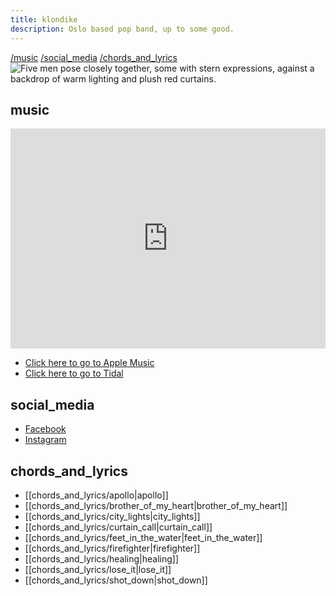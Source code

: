 ```yaml
---
title: klondike
description: Oslo based pop band, up to some good.
---
```


<div class="navigation-links">
<a href="https://klondike.band/#music">/music</a>
<a href="https://klondike.band/#social_media">/social_media</a>
<a href="https://klondike.band/#chords_and_lyrics">/chords_and_lyrics</a>
</div>

<div class="lazy-placeholder" style="background-image: url('https://havn.blog/uploads/2024/fellesbilde-liggende.png');">
	<img style="margin:0;" src="https://havn.blog/uploads/2024/fellesbilde-liggendeweb.webp" alt="Five men pose closely together, some with stern expressions, against a backdrop of warm lighting and plush red curtains."></div>

## music

<iframe src="https://open.spotify.com/embed/artist/4sMdfFU2LPV51Bi2ngyl1W?utm_source=generator" width="100%" height="352" frameBorder="0" allowfullscreen="" allow="autoplay; clipboard-write; encrypted-media; fullscreen; picture-in-picture" loading="lazy"></iframe>

- [Click here to go to Apple Music](https://music.apple.com/no/artist/klondike/1463406042)
- [Click here to go to Tidal](https://tidal.com/browse/artist/6694130)

## social_media

- [Facebook](https://www.facebook.com/klondikeband)
- [Instagram](https://www.instagram.com/klondikeband)

## chords_and_lyrics

- [[chords_and_lyrics/apollo|apollo]]
- [[chords_and_lyrics/brother_of_my_heart|brother_of_my_heart]]
- [[chords_and_lyrics/city_lights|city_lights]]
- [[chords_and_lyrics/curtain_call|curtain_call]]
- [[chords_and_lyrics/feet_in_the_water|feet_in_the_water]]
- [[chords_and_lyrics/firefighter|firefighter]]
- [[chords_and_lyrics/healing|healing]]
- [[chords_and_lyrics/lose_it|lose_it]]
- [[chords_and_lyrics/shot_down|shot_down]]
